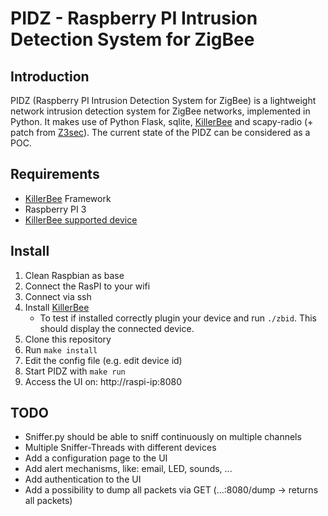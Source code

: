 # PIDZ - Raspberry PI Intrusion Detection System for ZigBee

## Introduction
PIDZ (Raspberry PI Intrusion Detection System for ZigBee) is a lightweight network intrusion detection system for ZigBee networks, implemented in Python. It makes use of Python Flask, sqlite, [KillerBee](https://github.com/riverloopsec/killerbee) and scapy-radio (+ patch from [Z3sec](https://github.com/IoTsec/Z3sec)). The current state of the PIDZ can be considered as a POC.

## Requirements
- [KillerBee](https://github.com/riverloopsec/killerbee) Framework
- Raspberry PI 3
- [KillerBee supported device](https://github.com/riverloopsec/killerbee#required-hardware)

## Install
1. Clean Raspbian as base
2. Connect the RasPI to your wifi
3. Connect via ssh
4. Install [KillerBee](https://github.com/riverloopsec/killerbee)
    + To test if installed correctly plugin your device and run `./zbid`. This should display the connected device.
5. Clone this repository
6. Run `make install`
7. Edit the config file (e.g. edit device id)
8. Start PIDZ with `make run`
9. Access the UI on: http://raspi-ip:8080

## TODO
- Sniffer.py should be able to sniff continuously on multiple channels
- Multiple Sniffer-Threads with different devices
- Add a configuration page to the UI
- Add alert mechanisms, like: email, LED, sounds, ...
- Add authentication to the UI
- Add a possibility to dump all packets via GET (...:8080/dump -> returns all packets)

